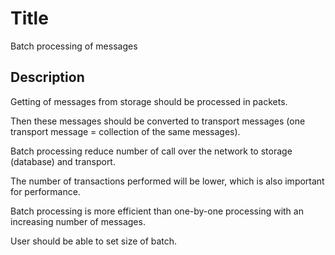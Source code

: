 
# Title
Batch processing of messages

## Description
Getting of messages from storage should be processed in packets.

Then these messages should be converted to transport messages (one transport message = collection of the same messages).

Batch processing reduce number of call over the network to storage (database) and transport.

The number of transactions performed will be lower, which is also important for performance.

Batch processing is more efficient than one-by-one processing with an increasing number of messages.

User should be able to set size of batch.